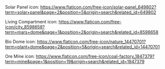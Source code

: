 Solar Panel icon: https://www.flaticon.com/free-icon/solar-panel_649802?term=solar+panel&page=2&position=5&origin=search&related_id=649802

Living Compartment icon: https://www.flaticon.com/free-icon/city_8598658?term=mars+dome&page=1&position=2&origin=search&related_id=8598658

Bio Dome icon: https://www.flaticon.com/free-icon/nature_14470701?term=plant+dome&page=2&position=5&origin=search&related_id=14470701

Ore Mine icon: https://www.flaticon.com/free-icon/coal-factory_1847379?term=mine&page=1&position=19&origin=search&related_id=1847379